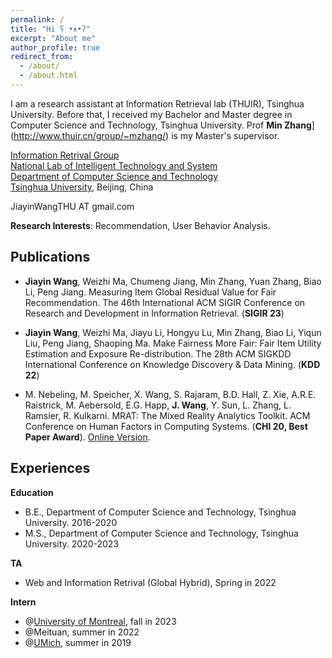 ```yaml
---
permalink: /
title: "Hi ʕ •ᴥ•ʔ"
excerpt: "About me"
author_profile: true
redirect_from: 
  - /about/
  - /about.html
---
```


I am a research assistant at Information Retrieval lab (THUIR), Tsinghua University. Before that, I received my Bachelor and Master degree in Computer Science and Technology, Tsinghua University. Prof 
**Min Zhang**](http://www.thuir.cn/group/~mzhang/) is my Master's supervisor.

[Information Retrival Group ](http://www.thuir.cn/)  
[National Lab of Intelligent Technology and System](http://www.csai.tsinghua.edu.cn/)  
[Department of Computer Science and Technology](http://www.cs.tsinghua.edu.cn/)  
[Tsinghua University](http://www.tsinghua.edu.cn/), Beijing, China

JiayinWangTHU AT gmail.com 

**Research Interests**: Recommendation, User Behavior Analysis.



## Publications

- **Jiayin Wang**, Weizhi Ma, Chumeng Jiang, Min Zhang, Yuan Zhang, Biao Li, Peng Jiang. Measuring Item Global Residual Value for Fair Recommendation. The 46th International ACM SIGIR Conference on Research and Development in Information Retrieval. (**SIGIR 23**)

- **Jiayin Wang**, Weizhi Ma, Jiayu Li, Hongyu Lu, Min Zhang, Biao Li, Yiqun Liu, Peng Jiang, Shaoping Ma. Make Fairness More Fair: Fair Item Utility Estimation and Exposure Re-distribution. The 28th ACM SIGKDD International Conference on Knowledge Discovery & Data Mining. (**KDD 22**)

- M. Nebeling, M. Speicher, X. Wang, S. Rajaram, B.D. Hall, Z. Xie, A.R.E. Raistrick, M. Aebersold, E.G. Happ, **J. Wang**, Y. Sun, L. Zhang, L. Ramsier, R. Kulkarni. MRAT: The Mixed Reality Analytics Toolkit. ACM Conference on Human Factors in Computing Systems. (**CHI 20, Best Paper Award**). [Online Version](http://www.michael-nebeling.de/publications/chi20b.pdf).



## Experiences

**Education**

- B.E., Department of Computer Science and Technology, Tsinghua University. 2016-2020
- M.S., Department of Computer Science and Technology, Tsinghua University. 2020-2023


**TA**

- Web and Information Retrival (Global Hybrid), Spring in 2022



**Intern**

- @[University of Montreal](http://rali.iro.umontreal.ca/nie-site/jian-yun-nie-en/), fall in 2023
- @Meituan, summer in 2022
- @[UMich](https://www.mi2lab.com/), summer in 2019
